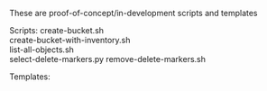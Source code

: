 These are proof-of-concept/in-development scripts and templates

Scripts:
       create-bucket.sh		 
       create-bucket-with-inventory.sh  
       list-all-objects.sh	   
       select-delete-markers.py
       remove-delete-markers.sh

Templates:


